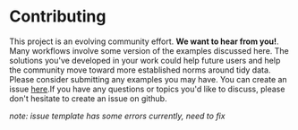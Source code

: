 # Contributing

This project is an evolving community effort. **We want to hear from you!**. Many workflows involve some version of the examples discussed here. The solutions you've developed in your work could help future users and help the community move toward more established norms around tidy data. Please consider submitting any examples you may have. You can create an issue [here](https://github.com/e-marshall/tidy-xarray/issues/new?assignees=&labels=&projects=&template=data-tidying-example-template.md&title=).If you have any questions or topics you'd like to discuss, please don't hesitate to create an issue on github.

_note: issue template has some errors currently, need to fix_
